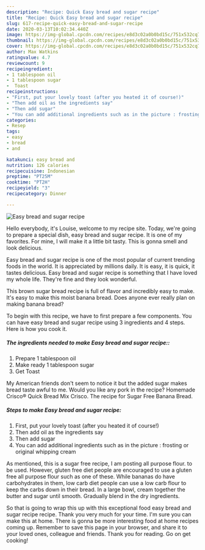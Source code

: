 ```yaml
---
description: "Recipe: Quick Easy bread and sugar recipe"
title: "Recipe: Quick Easy bread and sugar recipe"
slug: 617-recipe-quick-easy-bread-and-sugar-recipe
date: 2020-03-13T10:02:34.440Z
image: https://img-global.cpcdn.com/recipes/e8d3c02a0b0bd15c/751x532cq70/easy-bread-and-sugar-recipe-recipe-main-photo.jpg
thumbnail: https://img-global.cpcdn.com/recipes/e8d3c02a0b0bd15c/751x532cq70/easy-bread-and-sugar-recipe-recipe-main-photo.jpg
cover: https://img-global.cpcdn.com/recipes/e8d3c02a0b0bd15c/751x532cq70/easy-bread-and-sugar-recipe-recipe-main-photo.jpg
author: Max Watkins
ratingvalue: 4.7
reviewcount: 9
recipeingredient:
- 1 tablespoon oil
- 1 tablespoon sugar
-  Toast
recipeinstructions:
- "First, put your lovely toast (after you heated it of course!)"
- "Then add oil as the ingredients say"
- "Then add sugar"
- "You can add additional ingredients such as in the picture : frosting or original whipping cream"
categories:
- Resep
tags:
- easy
- bread
- and

katakunci: easy bread and
nutrition: 126 calories
recipecuisine: Indonesian
preptime: "PT25M"
cooktime: "PT2H"
recipeyield: "3"
recipecategory: Dinner

---
```



![Easy bread and sugar recipe](https://img-global.cpcdn.com/recipes/e8d3c02a0b0bd15c/751x532cq70/easy-bread-and-sugar-recipe-recipe-main-photo.jpg)

Hello everybody, it's Louise, welcome to my recipe site. Today, we're going to prepare a special dish, easy bread and sugar recipe. It is one of my favorites. For mine, I will make it a little bit tasty. This is gonna smell and look delicious.

Easy bread and sugar recipe is one of the most popular of current trending foods in the world. It is appreciated by millions daily. It is easy, it is quick, it tastes delicious. Easy bread and sugar recipe is something that I have loved my whole life. They're fine and they look wonderful.

This brown sugar bread recipe is full of flavor and incredibly easy to make. It&#39;s easy to make this moist banana bread. Does anyone ever really plan on making banana bread?


To begin with this recipe, we have to first prepare a few components. You can have easy bread and sugar recipe using 3 ingredients and 4 steps. Here is how you cook it.

##### The ingredients needed to make Easy bread and sugar recipe::

1. Prepare 1 tablespoon oil
1. Make ready 1 tablespoon sugar
1. Get  Toast


My American friends don&#39;t seem to notice it but the added sugar makes bread taste awful to me. Would you like any pork in the recipe? Homemade Crisco® Quick Bread Mix Crisco. The recipe for Sugar Free Banana Bread. 

##### Steps to make Easy bread and sugar recipe:

1. First, put your lovely toast (after you heated it of course!)
1. Then add oil as the ingredients say
1. Then add sugar
1. You can add additional ingredients such as in the picture : frosting or original whipping cream


As mentioned, this is a sugar free recipe, I am posting all purpose flour. to be used. However, gluten free diet people are encouraged to use a gluten free all purpose flour such as one of these. While bananas do have carbohydrates in them, low carb diet people can use a low carb flour to keep the carbs down in their bread. In a large bowl, cream together the butter and sugar until smooth. Gradually blend in the dry ingredients. 

So that is going to wrap this up with this exceptional food easy bread and sugar recipe recipe. Thank you very much for your time. I'm sure you can make this at home. There is gonna be more interesting food at home recipes coming up. Remember to save this page in your browser, and share it to your loved ones, colleague and friends. Thank you for reading. Go on get cooking!
